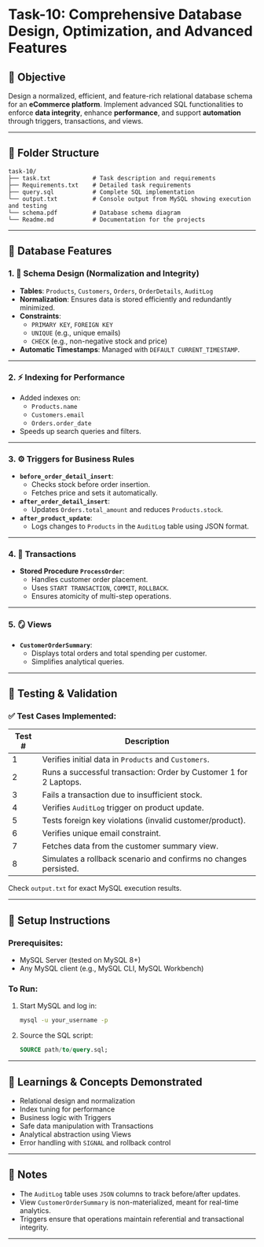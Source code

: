 
# Task-10: Comprehensive Database Design, Optimization, and Advanced Features

## 🎯 Objective
Design a normalized, efficient, and feature-rich relational database schema for an **eCommerce platform**. Implement advanced SQL functionalities to enforce **data integrity**, enhance **performance**, and support **automation** through triggers, transactions, and views.

---

## 📁 Folder Structure
```
task-10/
├── task.txt            # Task description and requirements
├── Requirements.txt    # Detailed task requirements
├── query.sql           # Complete SQL implementation
└── output.txt          # Console output from MySQL showing execution and testing
└── schema.pdf          # Database schema diagram
└── Readme.md           # Documentation for the projects
```

---

## 🧱 Database Features

### 1. 🧩 Schema Design (Normalization and Integrity)
- **Tables**: `Products`, `Customers`, `Orders`, `OrderDetails`, `AuditLog`
- **Normalization**: Ensures data is stored efficiently and redundantly minimized.
- **Constraints**:
  - `PRIMARY KEY`, `FOREIGN KEY`
  - `UNIQUE` (e.g., unique emails)
  - `CHECK` (e.g., non-negative stock and price)
- **Automatic Timestamps**: Managed with `DEFAULT CURRENT_TIMESTAMP`.

---

### 2. ⚡ Indexing for Performance
- Added indexes on:
  - `Products.name`
  - `Customers.email`
  - `Orders.order_date`
- Speeds up search queries and filters.

---

### 3. ⚙️ Triggers for Business Rules
- **`before_order_detail_insert`**: 
  - Checks stock before order insertion.
  - Fetches price and sets it automatically.
- **`after_order_detail_insert`**: 
  - Updates `Orders.total_amount` and reduces `Products.stock`.
- **`after_product_update`**:
  - Logs changes to `Products` in the `AuditLog` table using JSON format.

---

### 4. 🔄 Transactions
- **Stored Procedure `ProcessOrder`**:
  - Handles customer order placement.
  - Uses `START TRANSACTION`, `COMMIT`, `ROLLBACK`.
  - Ensures atomicity of multi-step operations.

---

### 5. 🪞 Views
- **`CustomerOrderSummary`**:
  - Displays total orders and total spending per customer.
  - Simplifies analytical queries.

---

## 🧪 Testing & Validation

### ✅ Test Cases Implemented:
| Test # | Description |
|--------|-------------|
| 1 | Verifies initial data in `Products` and `Customers`. |
| 2 | Runs a successful transaction: Order by Customer 1 for 2 Laptops. |
| 3 | Fails a transaction due to insufficient stock. |
| 4 | Verifies `AuditLog` trigger on product update. |
| 5 | Tests foreign key violations (invalid customer/product). |
| 6 | Verifies unique email constraint. |
| 7 | Fetches data from the customer summary view. |
| 8 | Simulates a rollback scenario and confirms no changes persisted. |

Check `output.txt` for exact MySQL execution results.

---

## 🧾 Setup Instructions

### Prerequisites:
- MySQL Server (tested on MySQL 8+)
- Any MySQL client (e.g., MySQL CLI, MySQL Workbench)

### To Run:
1. Start MySQL and log in:
   ```bash
   mysql -u your_username -p
   ```
2. Source the SQL script:
   ```sql
   SOURCE path/to/query.sql;
   ```

---

## 🧠 Learnings & Concepts Demonstrated
- Relational design and normalization
- Index tuning for performance
- Business logic with Triggers
- Safe data manipulation with Transactions
- Analytical abstraction using Views
- Error handling with `SIGNAL` and rollback control

---

## 📌 Notes
- The `AuditLog` table uses `JSON` columns to track before/after updates.
- View `CustomerOrderSummary` is non-materialized, meant for real-time analytics.
- Triggers ensure that operations maintain referential and transactional integrity.

---